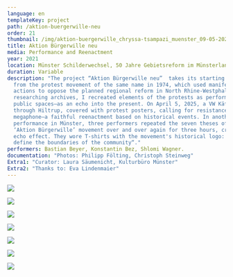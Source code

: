 ```yaml
---
language: en
templateKey: project
path: /aktion-buergerwille-neu
order: 21
thumbnail: /img/aktion-buergerwille_chryssa-tsampazi_muenster_09-05-2025_te_4088-c-christoph-steinweg_thumb.jpg
title: Aktion Bürgerwille neu
media: Performance and Reenactment
year: 2021
location: Münster Schilderwechsel, 50 Jahre Gebietsreform im Münsterland
duration: Variable
description: "The project “Aktion Bürgerwille neu”  takes its starting point
  from the protest movement of the same name in 1974, which used manifestos and
  actions to oppose the planned regional reform in North Rhine-Westphalia. After
  researching archives, I recreated elements of the protests as performances in
  public spaces—as an echo into the present. On April 5, 2025, a VW Käfer drove
  through Hiltrup, covered with protest posters, calling for resistance via
  megaphone—a faithful reenactment based on historical events. In another
  performance in Münster, three performers repeated the seven theses of the
  ‘Aktion Bürgerwille’ movement over and over again for three hours, creating an
  echo effect. They wore T-shirts with the movement's historical logo: „Citizens
  define the boundaries of the community“."
performers: Bastian Beyer, Konstantin Bez, Shlomi Wagner.
documentation: "Photos: Philipp Fölting, Christoph Steinweg"
Extra1: "Curator: Laura Säumenicht, Kulturbüro Münster"
Extra2: "Thanks to: Eva Lindenmaier"
---
```

![](/img/aktion-buergerwille_chryssa-tsampazi_muenster_09-05-2025_te_4088-c-christoph-steinweg.jpg)

![](/img/aktion-buergerwille_chryssa-tsampazi_muenster_09-05-2025_te_4042-c-christoph-steinweg.jpg)

![](/img/aktion-buergerwille_chryssa-tsampazi_muenster_09-05-2025_te_4045-c-christoph-steinweg.jpg)

![](/img/aktion-buergerwille_chryssa-tsampazi_muenster_09-05-2025_te_3862-c-christoph-steinweg.jpg)

![](/img/aktion-bürgerwille-neu-c-münsterland-e.v.-philipp-fölting-10-.jpg)

![](/img/aktion-bürgerwille-neu-c-münsterland-e.v.-philipp-fölting-9-.jpg)

![](/img/aktion-bürgerwille-neu-c-münsterland-e.v.-philipp-fölting-8-.jpg)
